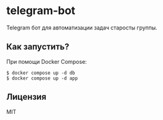 # telegram-bot

Telegram бот для автоматизации задач старосты группы.

## Как запустить?

При помощи Docker Compose:

```
$ docker compose up -d db
$ docker compose up -d app
```

## Лицензия

MIT
